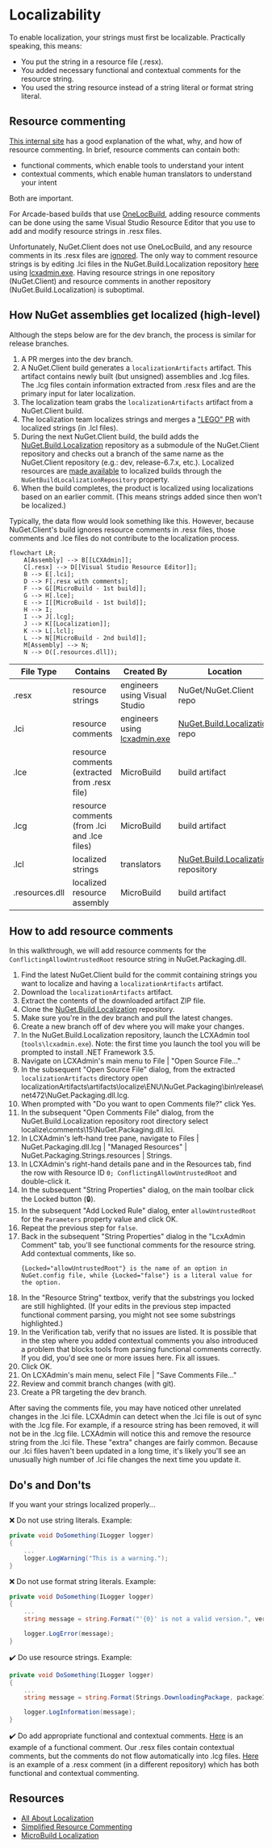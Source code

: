 # Localizability

To enable localization, your strings must first be localizable.  Practically speaking, this means:

* You put the string in a resource file (.resx).
* You added necessary functional and contextual comments for the resource string.
* You used the string resource instead of a string literal or format string literal.

## Resource commenting

[This internal site][0] has a good explanation of the what, why, and how of resource commenting.  In brief, resource comments can contain both:

* functional comments, which enable tools to understand your intent
* contextual comments, which enable human translators to understand your intent

Both are important.

For Arcade-based builds that use [OneLocBuild][1], adding resource comments can be done using the same Visual Studio Resource Editor that you use to add and modify resource strings in .resx files.

Unfortunately, NuGet.Client does not use OneLocBuild, and any resource comments in its .resx files are [ignored][2].  The only way to comment resource strings is by editing .lci files in the NuGet.Build.Localization repository [here][3] using [lcxadmin.exe][4].  Having resource strings in one repository (NuGet.Client) and resource comments in another repository (NuGet.Build.Localization) is suboptimal.

## How NuGet assemblies get localized (high-level)

Although the steps below are for the dev branch, the process is similar for release branches.

1. A PR merges into the dev branch.
1. A NuGet.Client build generates a `localizationArtifacts` artifact.  This artifact contains newly built (but unsigned) assemblies and .lcg files.  The .lcg files contain information extracted from .resx files and are the primary input for later localization.
1. The localization team grabs the `localizationArtifacts` artifact from a NuGet.Client build.
1. The localization team localizes strings and merges a ["LEGO" PR][5] with localized strings (in .lcl files).
1. During the next NuGet.Client build, the build adds the [NuGet.Build.Localization][6] repository as a submodule of the NuGet.Client repository and checks out a branch of the same name as the NuGet.Client repository (e.g.:  dev, release-6.7.x, etc.).  Localized resources are [made available][7] to localized builds through the `NuGetBuildLocalizationRepository` property.
1. When the build completes, the product is localized using localizations based on an earlier commit.  (This means strings added since then won't be localized.)

Typically, the data flow would look something like this.  However, because NuGet.Client's build ignores resource comments in .resx files, those comments and .lce files do not contribute to the localization process.

```mermaid
flowchart LR;
    A[Assembly] --> B[[LCXAdmin]];
    C[.resx] --> D[[Visual Studio Resource Editor]];
    B --> E[.lci];
    D --> F[.resx with comments];
    F --> G[[MicroBuild - 1st build]];
    G --> H[.lce];
    E --> I[[MicroBuild - 1st build]];
    H --> I;
    I --> J[.lcg];
    J --> K[[Localization]];
    K --> L[.lcl];
    L --> N[[MicroBuild - 2nd build]];
    M[Assembly] --> N;
    N --> O([.resources.dll]);
```

File Type | Contains | Created By | Location
-- | -- | -- | --
.resx | resource strings | engineers using Visual Studio | NuGet/NuGet.Client repo
.lci | resource comments | engineers using [lcxadmin.exe][4] | [NuGet.Build.Localization][6] repo
.lce | resource comments (extracted from .resx file) | MicroBuild | build artifact
.lcg | resource comments (from .lci and .lce files) | MicroBuild | build artifact
.lcl | localized strings | translators | [NuGet.Build.Localization][6] repository
.resources.dll | localized resource assembly | MicroBuild | build artifact

## How to add resource comments

In this walkthrough, we will add resource comments for the `ConflictingAllowUntrustedRoot` resource string in NuGet.Packaging.dll.

1. Find the latest NuGet.Client build for the commit containing strings you want to localize and having a `localizationArtifacts` artifact.
1. Download the `localizationArtifacts` artifact.
1. Extract the contents of the downloaded artifact ZIP file.
1. Clone the [NuGet.Build.Localization][6] repository.
1. Make sure you're in the dev branch and pull the latest changes.
1. Create a new branch off of dev where you will make your changes.
1. In the NuGet.Build.Localization repository, launch the LCXAdmin tool (`tools\lcxadmin.exe`).  Note:  the first time you launch the tool you will be prompted to install .NET Framework 3.5.
1. Navigate on LCXAdmin's main menu to File | "Open Source File..."
1. In the subsequent "Open Source File" dialog, from the extracted `localizationArtifacts` directory open localizationArtifacts\artifacts\localize\ENU\NuGet.Packaging\bin\release\net472\NuGet.Packaging.dll.lcg.
1. When prompted with "Do you want to open Comments file?" click Yes.
1. In the subsequent "Open Comments File" dialog, from the NuGet.Build.Localization repository root directory select localize\comments\15\NuGet.Packaging.dll.lci.
1. In LCXAdmin's left-hand tree pane, navigate to Files | NuGet.Packaging.dll.lcg | "Managed Resources" | NuGet.Packaging.Strings.resources | Strings.
1. In LCXAdmin's right-hand details pane and in the Resources tab, find the row with Resource ID `0; ConflictingAllowUntrustedRoot` and double-click it.
1. In the subsequent "String Properties" dialog, on the main toolbar click the Locked button (🔒).
1. In the subsequent "Add Locked Rule" dialog, enter `allowUntrustedRoot` for the `Parameters` property value and click OK.
1. Repeat the previous step for `false`.
1. Back in the subsequent "String Properties" dialog in the "LcxAdmin Comment" tab, you'll see functional comments for the resource string.  Add contextual comments, like so.
   ```text
   {Locked="allowUntrustedRoot"} is the name of an option in NuGet.config file, while {Locked="false"} is a literal value for the option.
   ```
1. In the "Resource String" textbox, verify that the substrings you locked are still highlighted.  (If your edits in the previous step impacted functional comment parsing, you might not see some substrings highlighted.)
1. In the Verification tab, verify that no issues are listed.  It is possible that in the step where you added contextual comments you also introduced a problem that blocks tools from parsing functional comments correctly.  If you did, you'd see one or more issues here.  Fix all issues.
1. Click OK.
1. On LCXAdmin's main menu, select File | "Save Comments File..."
1. Review and commit branch changes (with git).
1. Create a PR targeting the dev branch.

After saving the comments file, you may have noticed other unrelated changes in the .lci file.  LCXAdmin can detect when the .lci file is out of sync with the .lcg file.  For example, if a resource string has been removed, it will not be in the .lcg file.  LCXAdmin will notice this and remove the resource string from the .lci file.  These "extra" changes are fairly common.  Because our .lci files haven't been updated in a long time, it's likely you'll see an unusually high number of .lci file changes the next time you update it.

## Do's and Don'ts

If you want your strings localized properly...

❌ Do not use string literals.  Example:

```C#
private void DoSomething(ILogger logger)
{
    ...
    logger.LogWarning("This is a warning.");
}
```

❌ Do not use format string literals.  Example:

```C#
private void DoSomething(ILogger logger)
{
    ...
    string message = string.Format("'{0}' is not a valid version.", version);

    logger.LogError(message);
}
```

✔️ Do use resource strings.  Example:

```C#
private void DoSomething(ILogger logger)
{
    ...
    string message = string.Format(Strings.DownloadingPackage, packageId, packageVersion);

    logger.LogInformation(message);
}
```

✔️ Do add appropriate functional and contextual comments.  [Here][8] is an example of a functional comment.  Our .resx files contain contextual comments, but the comments do not flow automatically into .lcg files.  [Here][9] is an example of a .resx comment (in a different repository) which has both functional and contextual commenting.

## Resources

* [All About Localization][10]
* [Simplified Resource Commenting][0]
* [MicroBuild Localization][11]

[0]: https://aka.ms/commenting
[1]: https://github.com/dotnet/arcade/blob/main/Documentation/OneLocBuild.md
[2]: https://github.com/search?q=repo%3ANuGet%2FNuGet.Client%20HasLceComments&type=code
[3]: https://github.com/NuGet/NuGet.Build.Localization/tree/dev/localize/comments
[4]: https://github.com/NuGet/NuGet.Build.Localization/blob/dev/tools/lcxadmin.exe
[5]: https://github.com/NuGet/NuGet.Build.Localization/pulls?q=is%3Apr+LEGO
[6]: https://github.com/NuGet/NuGet.Build.Localization
[7]: https://github.com/search?q=repo%3ANuGet%2FNuGet.Client%20NuGetBuildLocalizationRepository&type=code
[8]: https://github.com/NuGet/NuGet.Build.Localization/blob/931c5f21742fff61c7f53a19039b89dddc7a01cd/localize/comments/15/NuGet.Packaging.dll.lci#L58-L66
[9]: https://github.com/dotnet/sign/blob/ef0e6b3ef8281dff1d62cea34445bd88fc3e6714/src/Sign.Core/Resources.resx#L131-L134
[10]: https://aka.ms/allaboutloc
[11]: https://devdiv.visualstudio.com/DevDiv/_wiki/wikis/DevDiv.wiki/20709/MicroBuild-Localization
